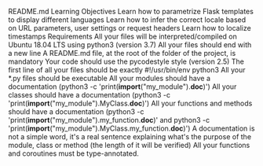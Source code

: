 README.md
Learning Objectives
Learn how to parametrize Flask templates to display different languages
Learn how to infer the correct locale based on URL parameters, user settings or request headers
Learn how to localize timestamps
Requirements
All your files will be interpreted/compiled on Ubuntu 18.04 LTS using python3 (version 3.7)
All your files should end with a new line
A README.md file, at the root of the folder of the project, is mandatory
Your code should use the pycodestyle style (version 2.5)
The first line of all your files should be exactly #!/usr/bin/env python3
All your \*.py files should be executable
All your modules should have a documentation (python3 -c 'print(**import**("my_module").**doc**)')
All your classes should have a documentation (python3 -c 'print(**import**("my_module").MyClass.**doc**)')
All your functions and methods should have a documentation (python3 -c 'print(**import**("my_module").my_function.**doc**)' and python3 -c 'print(**import**("my_module").MyClass.my_function.**doc**)')
A documentation is not a simple word, it's a real sentence explaining what's the purpose of the module, class or method (the length of it will be verified)
All your functions and coroutines must be type-annotated.
